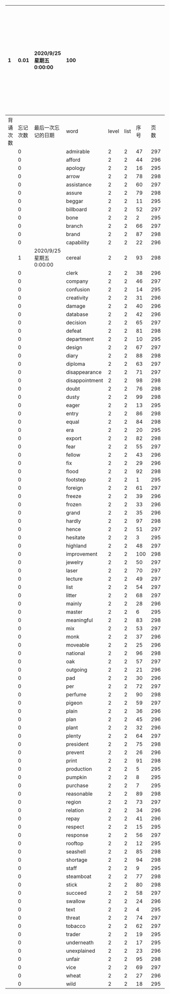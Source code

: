|1|0.01|2020/9/25 星期五 0:00:00|100|||||本行表示本列表背诵次数，最后一次遗忘率和最后一次背诵时间||
|:--|:--|:--|:--|:--|:--|:--|:--|:--|:--|
|背诵次数|忘记次数|最后一次忘记的日期|word|level|list|序号|页数|备注|助记备注|
||0||admirable|2|2|47|297|||
||0||afford|2|2|44|296|||
||0||apology|2|2|16|295|||
||0||arrow|2|2|78|298|||
||0||assistance|2|2|60|297|||
||0||assure|2|2|79|298|||
||0||beggar|2|2|11|295|||
||0||billboard|2|2|52|297|||
||0||bone|2|2|2|295|||
||0||branch|2|2|66|297|||
||0||brand|2|2|87|298|||
||0||capability|2|2|22|296|||
||1|2020/9/25 星期五 0:00:00|cereal|2|2|93|298|||
||0||clerk|2|2|38|296|||
||0||company|2|2|46|297|||
||0||confusion|2|2|14|295|||
||0||creativity|2|2|31|296|||
||0||damage|2|2|40|296|||
||0||database|2|2|42|296|||
||0||decision|2|2|65|297|||
||0||defeat|2|2|81|298|||
||0||department|2|2|10|295|||
||0||design|2|2|67|297|||
||0||diary|2|2|88|298|||
||0||diploma|2|2|63|297|||
||0||disappearance|2|2|71|297|||
||0||disappointment|2|2|98|298|||
||0||doubt|2|2|76|298|||
||0||dusty|2|2|99|298|||
||0||eager|2|2|13|295|||
||0||entry|2|2|86|298|||
||0||equal|2|2|84|298|||
||0||era|2|2|20|295|||
||0||export|2|2|82|298|||
||0||fear|2|2|55|297|||
||0||fellow|2|2|43|296|||
||0||fix|2|2|29|296|||
||0||flood|2|2|92|298|||
||0||footstep|2|2|1|295|||
||0||foreign|2|2|61|297|||
||0||freeze|2|2|39|296|||
||0||frozen|2|2|33|296|||
||0||grand|2|2|35|296|||
||0||hardly|2|2|97|298|||
||0||hence|2|2|51|297|||
||0||hesitate|2|2|3|295|||
||0||highland|2|2|48|297|||
||0||improvement|2|2|100|298|||
||0||jewelry|2|2|50|297|||
||0||laser|2|2|70|297|||
||0||lecture|2|2|49|297|||
||0||list|2|2|54|297|||
||0||litter|2|2|68|297|||
||0||mainly|2|2|28|296|||
||0||master|2|2|6|295|||
||0||meaningful|2|2|83|298|||
||0||mix|2|2|53|297|||
||0||monk|2|2|37|296|||
||0||moveable|2|2|25|296|||
||0||national|2|2|96|298|||
||0||oak|2|2|57|297|||
||0||outgoing|2|2|21|296|||
||0||pad|2|2|30|296|||
||0||per|2|2|72|297|||
||0||perfume|2|2|90|298|||
||0||pigeon|2|2|59|297|||
||0||plain|2|2|36|296|||
||0||plan|2|2|45|296|||
||0||plant|2|2|32|296|||
||0||plenty|2|2|64|297|||
||0||president|2|2|75|298|||
||0||prevent|2|2|26|296|||
||0||print|2|2|91|298|||
||0||production|2|2|5|295|||
||0||pumpkin|2|2|8|295|||
||0||purchase|2|2|7|295|||
||0||reasonable|2|2|89|298|||
||0||region|2|2|73|297|||
||0||relation|2|2|34|296|||
||0||repay|2|2|41|296|||
||0||respect|2|2|15|295|||
||0||response|2|2|56|297|||
||0||rooftop|2|2|12|295|||
||0||seashell|2|2|85|298|||
||0||shortage|2|2|94|298|||
||0||staff|2|2|9|295|||
||0||steamboat|2|2|77|298|||
||0||stick|2|2|80|298|||
||0||succeed|2|2|58|297|||
||0||swallow|2|2|24|296|||
||0||text|2|2|4|295|||
||0||threat|2|2|74|297|||
||0||tobacco|2|2|62|297|||
||0||trader|2|2|19|295|||
||0||underneath|2|2|17|295|||
||0||unexplained|2|2|23|296|||
||0||unfair|2|2|95|298|||
||0||vice|2|2|69|297|||
||0||wheat|2|2|27|296|||
||0||wild|2|2|18|295|||
